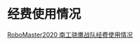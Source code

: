 # 经费使用情况

<a href = "https://docs.qq.com/sheet/DRGhHa2JGR1JDZVZX" target = "_blank">RoboMaster2020 南工骁鹰战队经费使用情况</a>

[^_^]: (date:2020-05-10)
